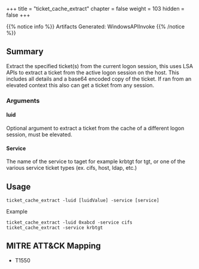 +++
title = "ticket_cache_extract"
chapter = false
weight = 103
hidden = false
+++

{{% notice info %}}
Artifacts Generated: WindowsAPIInvoke
{{% /notice %}}

## Summary
Extract the specified ticket(s) from the current logon session, this uses LSA APIs to extract a ticket from the active logon session on the host.
This includes all details and a base64 encoded copy of the ticket.
If ran from an elevated context this also can get a ticket from any session. 


### Arguments


#### luid
Optional argument to extract a ticket from the cache of a different logon session, must be elevated.

#### Service
The name of the service to taget for example krbtgt for tgt, or one of the various service ticket types (ex. cifs, host, ldap, etc.)

## Usage
```
ticket_cache_extract -luid [luidValue] -service [service]
```

Example
```
ticket_cache_extract -luid 0xabcd -service cifs
ticket_cache_extract -service krbtgt
```

## MITRE ATT&CK Mapping
- T1550